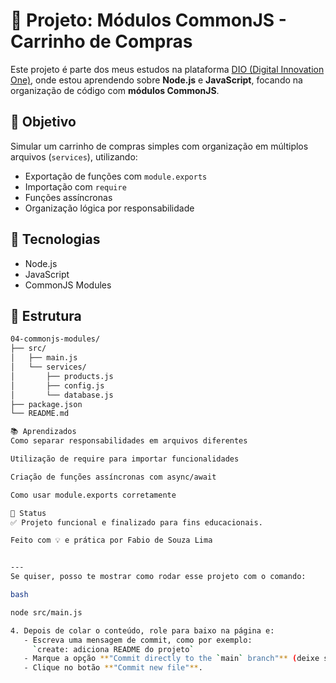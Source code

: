 # 🛒 Projeto: Módulos CommonJS - Carrinho de Compras

Este projeto é parte dos meus estudos na plataforma [DIO (Digital Innovation One)](https://www.dio.me/), onde estou aprendendo sobre **Node.js** e **JavaScript**, focando na organização de código com **módulos CommonJS**.

## 🚀 Objetivo

Simular um carrinho de compras simples com organização em múltiplos arquivos (`services`), utilizando:

- Exportação de funções com `module.exports`
- Importação com `require`
- Funções assíncronas
- Organização lógica por responsabilidade

## 🧪 Tecnologias

- Node.js
- JavaScript
- CommonJS Modules

## 📁 Estrutura

```bash
04-commonjs-modules/
├── src/
│   ├── main.js
│   └── services/
│       ├── products.js
│       ├── config.js
│       └── database.js
├── package.json
└── README.md

📚 Aprendizados
Como separar responsabilidades em arquivos diferentes

Utilização de require para importar funcionalidades

Criação de funções assíncronas com async/await

Como usar module.exports corretamente

🧠 Status
✅ Projeto funcional e finalizado para fins educacionais.

Feito com 💡 e prática por Fabio de Souza Lima


---
Se quiser, posso te mostrar como rodar esse projeto com o comando:

bash

node src/main.js

4. Depois de colar o conteúdo, role para baixo na página e:
   - Escreva uma mensagem de commit, como por exemplo:  
     `create: adiciona README do projeto`
   - Marque a opção **"Commit directly to the `main` branch"** (deixe selecionado).
   - Clique no botão **"Commit new file"**.

